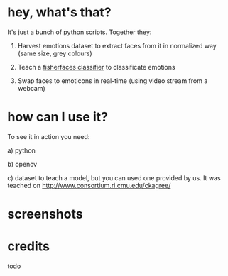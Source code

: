 # hey, what's that?

It's just a bunch of python scripts. Together they:

1. Harvest emotions dataset to extract faces from it in normalized way (same size, grey colours)

2. Teach a [fisherfaces classifier](www.scholarpedia.org/article/Fisherfaces) to classificate emotions

3. Swap faces to emoticons in real-time (using video stream from a webcam)

# how can I use it?

To see it in action you need:

a) python

b) opencv

c) dataset to teach a model, but you can used one provided by us. It was teached on http://www.consortium.ri.cmu.edu/ckagree/


# screenshots

# credits
todo
